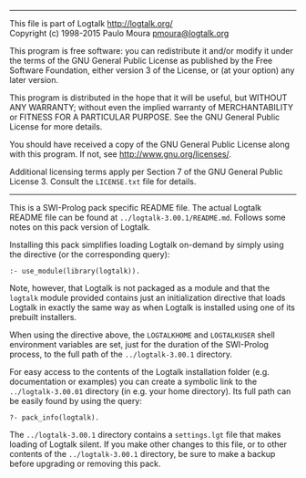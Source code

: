 ________________________________________________________________________

This file is part of Logtalk <http://logtalk.org/>  
Copyright (c) 1998-2015 Paulo Moura <pmoura@logtalk.org>

This program is free software: you can redistribute it and/or modify
it under the terms of the GNU General Public License as published by
the Free Software Foundation, either version 3 of the License, or
(at your option) any later version.

This program is distributed in the hope that it will be useful,
but WITHOUT ANY WARRANTY; without even the implied warranty of
MERCHANTABILITY or FITNESS FOR A PARTICULAR PURPOSE.  See the
GNU General Public License for more details.

You should have received a copy of the GNU General Public License
along with this program.  If not, see <http://www.gnu.org/licenses/>.

Additional licensing terms apply per Section 7 of the GNU General
Public License 3. Consult the `LICENSE.txt` file for details.
________________________________________________________________________


This is a SWI-Prolog pack specific README file. The actual Logtalk
README file can be found at `../logtalk-3.00.1/README.md`. Follows
some notes on this pack version of Logtalk.

Installing this pack simplifies loading Logtalk on-demand by simply
using the directive (or the corresponding query):

	:- use_module(library(logtalk)).

Note, however, that Logtalk is not packaged as a module and that the
`logtalk` module provided contains just an initialization directive
that loads Logtalk in exactly the same way as when Logtalk is installed
using one of its prebuilt installers.

When using the directive above, the `LOGTALKHOME` and `LOGTALKUSER`
shell environment variables are set, just for the duration of the
SWI-Prolog process, to the full path of the `../logtalk-3.00.1`
directory.

For easy access to the contents of the Logtalk installation folder
(e.g. documentation or examples) you can create a symbolic link to the
`../logtalk-3.00.01` directory (in e.g. your home directory). Its full
path can be easily found by using the query:

	?- pack_info(logtalk).

The `../logtalk-3.00.1` directory contains a `settings.lgt` file that
makes loading of Logtalk silent. If you make other changes to this file,
or to other contents of the `../logtalk-3.00.1` directory, be sure to
make a backup before upgrading or removing this pack.
